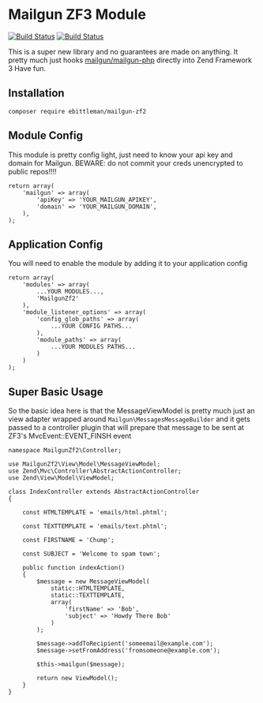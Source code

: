 # Mailgun ZF3 Module
[![Build Status](https://travis-ci.org/ebittleman/mailgun-zf2.svg?branch=master)](https://travis-ci.org/ebittleman/mailgun-zf2)
[![Build Status](https://img.shields.io/packagist/v/ebittleman/mailgun-zf2.svg)](https://packagist.org/packages/ebittleman/mailgun-zf2)

This is a super new library and no guarantees are made on anything. 
It pretty much just hooks 
[mailgun/mailgun-php](https://github.com/mailgun/mailgun-php) 
directly into Zend Framework 3 Have fun.

## Installation

    composer require ebittleman/mailgun-zf2

## Module Config

This module is pretty config light, just need to know your api key and
domain for Mailgun. BEWARE: do not commit your creds unencrypted to 
public repos!!!!

    return array(
        'mailgun' => array(
            'apiKey' => 'YOUR_MAILGUN_APIKEY',
            'domain' => 'YOUR_MAILGUN_DOMAIN',
        ),
    );

## Application Config

You will need to enable the module by adding it to your application config

    return array(
        'modules' => array(
            ...YOUR MODULES...,
            'MailgunZf2'
        ),
        'module_listener_options' => array(
            'config_glob_paths' => array(
                ...YOUR CONFIG PATHS...
            ),
            'module_paths' => array(
                ...YOUR MODULES PATHS...
            )
        )
    );

## Super Basic Usage

So the basic idea here is that the MessageViewModel is pretty much just an
view adapter wrapped around `Mailgun\MessagesMessageBuilder` and it gets passed
to a controller plugin that will prepare that message to be sent at ZF3's MvcEvent::EVENT_FINSH
event

    namespace MailgunZf2\Controller;

    use MailgunZf2\View\Model\MessageViewModel;
    use Zend\Mvc\Controller\AbstractActionController;
    use Zend\View\Model\ViewModel;

    class IndexController extends AbstractActionController
    {
    
        const HTMLTEMPLATE = 'emails/html.phtml';
    
        const TEXTTEMPLATE = 'emails/text.phtml';
    
        const FIRSTNAME = 'Chump';
    
        const SUBJECT = 'Welcome to spam town';
    
        public function indexAction()
        {
            $message = new MessageViewModel(
                static::HTMLTEMPLATE,
                static::TEXTTEMPLATE,
                array(
                    'firstName' => 'Bob',
                    'subject' => 'Howdy There Bob'
                )
            );
            
            $message->addToRecipient('someemail@example.com');
            $message->setFromAddress('fromsomeone@example.com');
    
            $this->mailgun($message);
    
            return new ViewModel();
        }
    }


